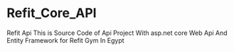 # Refit_Core_API
Refit Api This is Source Code of Api Project With asp.net core Web Api And Entity Framework for Refit Gym In Egypt
